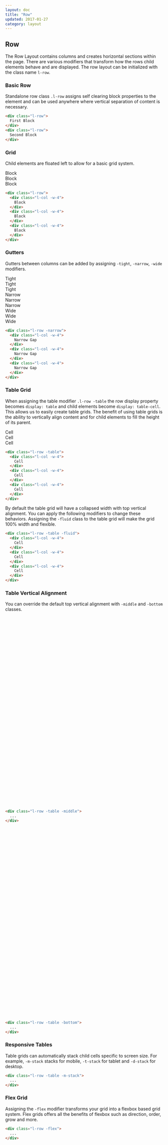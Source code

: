```yaml
---
layout: doc
title: "Row"
updated: 2017-01-27
category: layout
---
```



## Row

The Row Layout contains columns and creates horizontal sections within the page. There are various modifiers that transform how the rows child elements behave and are displayed. The row layout can be initialized with the class name `l-row`.

### Basic Row

Standalone row class `.l-row` assigns self clearing block properties to the element and can be used anywhere where vertical separation of content is necessary.

```html
<div class="l-row">
  First Block
</div>
<div class="l-row">
  Second Block
</div>
```

### Grid

Child elements are floated left to allow for a basic grid system.

<div class="l-row">
  <div class="l-col -w-4">
    <div class="u-pad-tight u-align-center u-fill-shade-heavy u-border-radius">
      Block
    </div>
  </div>
  <div class="l-col -w-4">
    <div class="u-pad-tight u-align-center u-fill-shade u-border-radius">
      Block
    </div>
  </div>
  <div class="l-col -w-4">
    <div class="u-pad-tight u-align-center u-fill-shade-heavy u-border-radius">
      Block
    </div>
  </div>
</div>


```html
<div class="l-row">
  <div class="l-col -w-4">
    Block
  </div>
  <div class="l-col -w-4">
    Block
  </div>
  <div class="l-col -w-4">
    Block
  </div>
</div>
```

### Gutters

Gutters between columns can be added by assigning ``-tight``, ``-narrow``, ``-wide`` modifiers.

<div class="l-row -tight u-marg-bottom-small">
  <div class="l-col -w-4">
    <div class="u-pad-tight u-align-center u-fill-shade-heavy u-border-radius">
      Tight
    </div>
  </div>
  <div class="l-col -w-4">
    <div class="u-pad-tight u-align-center u-fill-shade-heavy u-border-radius">
      Tight
    </div>
  </div>
  <div class="l-col -w-4">
    <div class="u-pad-tight u-align-center u-fill-shade-heavy u-border-radius">
      Tight
    </div>
  </div>
</div>

<div class="l-row -narrow u-marg-bottom-small">
  <div class="l-col -w-4">
    <div class="u-pad-tight u-align-center u-fill-shade-heavy u-border-radius">
      Narrow
    </div>
  </div>
  <div class="l-col -w-4">
    <div class="u-pad-tight u-align-center u-fill-shade-heavy u-border-radius">
      Narrow
    </div>
  </div>
  <div class="l-col -w-4">
    <div class="u-pad-tight u-align-center u-fill-shade-heavy u-border-radius">
      Narrow
    </div>
  </div>
</div>

<div class="l-row -wide">
  <div class="l-col -w-4">
    <div class="u-pad-tight u-align-center u-fill-shade-heavy u-border-radius">
      Wide
    </div>
  </div>
  <div class="l-col -w-4">
    <div class="u-pad-tight u-align-center u-fill-shade-heavy u-border-radius">
      Wide
    </div>
  </div>
  <div class="l-col -w-4">
    <div class="u-pad-tight u-align-center u-fill-shade-heavy u-border-radius">
      Wide
    </div>
  </div>
</div>

```html
<div class="l-row -narrow">
  <div class="l-col -w-4">
    Narrow Gap
  </div>
  <div class="l-col -w-4">
    Narrow Gap
  </div>
  <div class="l-col -w-4">
    Narrow Gap
  </div>
</div>
```

### Table Grid

When assigning the table modifier ``.l-row -table`` the row display property becomes ``display: table`` and child elements become ``display: table-cell``. This allows us to easily create table grids. The benefit of using table grids is the ability to vertically align content and for child elements to fill the height of its parent.

<div class="l-row -table -fluid">
  <div class="l-col -w-4">
    <div class="u-pad-tight u-align-center u-fill-shade-heavy u-border-radius">
      Cell
    </div>
  </div>
  <div class="l-col -w-4">
    <div class="u-pad-tight u-align-center u-fill-shade u-border-radius">
      Cell
    </div>
  </div>
  <div class="l-col -w-4">
    <div class="u-pad-tight u-align-center u-fill-shade-heavy u-border-radius">
      Cell
    </div>
  </div>
</div>

```html
<div class="l-row -table">
  <div class="l-col -w-4">
    Cell
  </div>
  <div class="l-col -w-4">
    Cell
  </div>
  <div class="l-col -w-4">
    Cell
  </div>
</div>
```

By default the table grid will have a collapsed width with top vertical alignment. You can apply the following modifiers to change these behaviors. Assigning the ``-fluid`` class to the table grid will make the grid 100% width and flexible.


```html
<div class="l-row -table -fluid">
  <div class="l-col -w-4">
    Cell
  </div>
  <div class="l-col -w-4">
    Cell
  </div>
  <div class="l-col -w-4">
    Cell
  </div>
</div>
```

### Table Vertical Alignment

You can override the default top vertical alignment with ``-middle`` and ``-bottom`` classes.

<div class="l-row -table -middle">
  <div class="l-col -w-4 u-pad-x-small" style="height: 200px">
    <span class="s-thumb -round -large u-pad-tight u-align-center u-fill-shade-heavy u-border-radius">
    </span>
  </div>
  <div class="l-col -w-4 u-pad-x-small" style="height: 200px">
    <span class="s-thumb -round -large u-pad-tight u-align-center u-fill-shade-heavy u-border-radius">
    </span>
  </div>
  <div class="l-col -w-4 u-pad-x-small" style="height: 200px">
    <span class="s-thumb -round -large u-pad-tight u-align-center u-fill-shade-heavy u-border-radius">
    </span>
  </div>
</div>

```html
<div class="l-row -table -middle">
  ...
</div>
```

<div class="l-row -table -bottom">
  <div class="l-col -w-4 u-pad-x-small" style="height: 200px">
    <span class="s-thumb -round -large u-pad-tight u-align-center u-fill-shade-heavy u-border-radius">
    </span>
  </div>
  <div class="l-col -w-4 u-pad-x-small" style="height: 200px">
    <span class="s-thumb -round -large u-pad-tight u-align-center u-fill-shade-heavy u-border-radius">
    </span>
  </div>
  <div class="l-col -w-4 u-pad-x-small" style="height: 200px">
    <span class="s-thumb -round -large u-pad-tight u-align-center u-fill-shade-heavy u-border-radius">
    </span>
  </div>
</div>

```html
<div class="l-row -table -bottom">
  ...
</div>
```

### Responsive Tables

Table grids can automatically stack child cells specific to screen size. For example, `-m-stack` stacks for mobile, `-t-stack` for tablet and `-d-stack` for desktop.

<div class="l-row -table -m-stack">
  <div class="l-col -w-4 u-pad-tight">
    <span class="s-thumb -large u-pad-tight u-align-center u-fill-shade-heavy u-border-radius">
    </span>
  </div>
  <div class="l-col -w-4 u-pad-tight">
    <span class="s-thumb -large u-pad-tight u-align-center u-fill-shade-heavy u-border-radius">
    </span>
  </div>
  <div class="l-col -w-4 u-pad-tight">
    <span class="s-thumb -large u-pad-tight u-align-center u-fill-shade-heavy u-border-radius">
    </span>
  </div>
</div>

```html
<div class="l-row -table -m-stack">
  ...
</div>
```

### Flex Grid

Assigning the `-flex` modifier transforms your grid into a flexbox based grid system. Flex grids offers all the benefits of flexbox such as direction, order, grow and more.

<div class="l-row -flex">
  <div class="l-col -w-8 u-pad-y-large u-pad-tight u-align-center u-fill-shade-heavy u-border-radius">
  </div>
  <div class="l-col -w-8 u-pad-y-large u-pad-tight u-align-center u-fill-shade u-border-radius">
  </div>
</div>

```html
<div class="l-row -flex">
  ...
</div>
```
